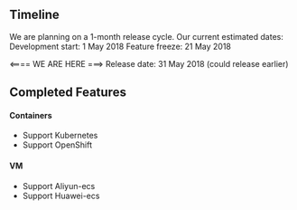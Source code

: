 
## Timeline

We are planning on a 1-month release cycle. Our current estimated dates:
 Development start: 1 May 2018
 Feature freeze: 21 May 2018
 
 <==== WE ARE HERE ===>
 Release date: 31 May 2018 (could release earlier)

## Completed Features

#### Containers

- Support Kubernetes
- Support OpenShift 

#### VM

- Support Aliyun-ecs
- Support Huawei-ecs
